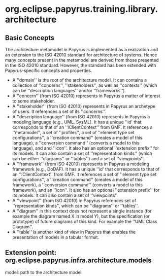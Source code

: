 org.eclipse.papyrus.training.library.architecture
=======================================
## Basic Concepts

The architecture metamodel in Papyrus is implemented as a realization and an extension to the ISO 42010 standard for architecture of systems. Hence many concepts present in the metamodel are derived from those presented in the ISO 42010 standard. However, the standard has been extended with Papyrus-specific concepts and properties.
* A ''domain'' is the root of the architecture model. It can contains a collection of ''concerns'', ''stakeholders'', as well as ''contexts'' (which can be ''description languages'' and/or ''frameworks'').
* A ''concern'' (from ISO 42010) represents in Papyrus a matter of interest to some stakeholder.
* A ''stakeholder'' (from ISO 42010) represents in Papyrus an archetype of users. It references a set of its ''concerns''.
* A ''description language'' (from ISO 42010) represents in Papyrus a modeling language (e.g., UML, SysML). It has a unique ''id' that corresponds to that of an ''IClientContext'' from GMF. It references a ''metamodel'', a set of ''profiles'', a set of ''element type set configurations'', a ''creation command'' (creates a model of this language), a ''conversion command'' (converts a model to this language), and and ''icon''. It also has an optional ''extension prefix'' for its models. It can also contain a set of ''representation kinds'' (which can be either ''diagrams'' or ''tables'') and a set of ''viewpoints''.
* A ''framework'' (from ISO 42010) represents in Papyrus a modeling framework (e.g., DoDAF). It has a unique ''id' that corresponds to that of an ''IClientContext'' from GMF. It references a set of ''element type set configurations'', a ''creation command'' (creates a model of this framework), a ''conversion command'' (converts a model to this framework), and an ''icon''. It also has an optional ''extension prefix'' for its models. It can also contain a set of ''viewpoints''.
* A ''viewpoint'' (from ISO 42010) in Papyrus references set of ''representation kinds'', which can be ''diagrams'' or ''tables''.
* A ''diagram'' in this context does not represent a single instance (for example the diagram named X in model Y), but the specification (or prototype) of future diagrams of this kind. For example the ''UML Class Diagram''.
* A ''table'' is another kind of view in Papyrus that enables the presentation of models in a tabular format.

## Extension point: org.eclipse.papyrus.infra.architecture.models
 model: path to the architecture model
